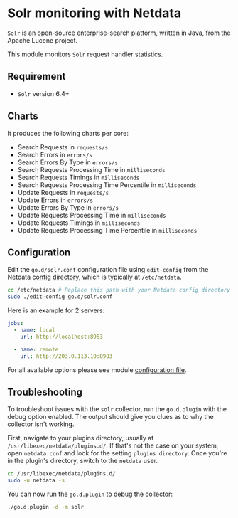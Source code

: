 <!--
title: "Solr monitoring with Netdata"
custom_edit_url: https://github.com/netdata/go.d.plugin/edit/master/modules/solr/README.md
sidebar_label: "Solr"
-->

# Solr monitoring with Netdata

[`Solr`](https://lucene.apache.org/solr/) is an open-source enterprise-search platform, written in Java, from the Apache
Lucene project.

This module monitors `Solr` request handler statistics.

## Requirement

- `Solr` version 6.4+

## Charts

It produces the following charts per core:

- Search Requests in `requests/s`
- Search Errors in `errors/s`
- Search Errors By Type in `errors/s`
- Search Requests Processing Time in `milliseconds`
- Search Requests Timings in `milliseconds`
- Search Requests Processing Time Percentile in `milliseconds`
- Update Requests in `requests/s`
- Update Errors in `errors/s`
- Update Errors By Type in `errors/s`
- Update Requests Processing Time in `milliseconds`
- Update Requests Timings in `milliseconds`
- Update Requests Processing Time Percentile in `milliseconds`

## Configuration

Edit the `go.d/solr.conf` configuration file using `edit-config` from the
Netdata [config directory](https://learn.netdata.cloud/docs/configure/nodes), which is typically at `/etc/netdata`.

```bash
cd /etc/netdata # Replace this path with your Netdata config directory
sudo ./edit-config go.d/solr.conf
```

Here is an example for 2 servers:

```yaml
jobs:
  - name: local
    url: http://localhost:8983

  - name: remote
    url: http://203.0.113.10:8983

```

For all available options please see
module [configuration file](https://github.com/netdata/go.d.plugin/blob/master/config/go.d/solr.conf).

## Troubleshooting

To troubleshoot issues with the `solr` collector, run the `go.d.plugin` with the debug option enabled. The output
should give you clues as to why the collector isn't working.

First, navigate to your plugins directory, usually at `/usr/libexec/netdata/plugins.d/`. If that's not the case on your
system, open `netdata.conf` and look for the setting `plugins directory`. Once you're in the plugin's directory, switch
to the `netdata` user.

```bash
cd /usr/libexec/netdata/plugins.d/
sudo -u netdata -s
```

You can now run the `go.d.plugin` to debug the collector:

```bash
./go.d.plugin -d -m solr
```
